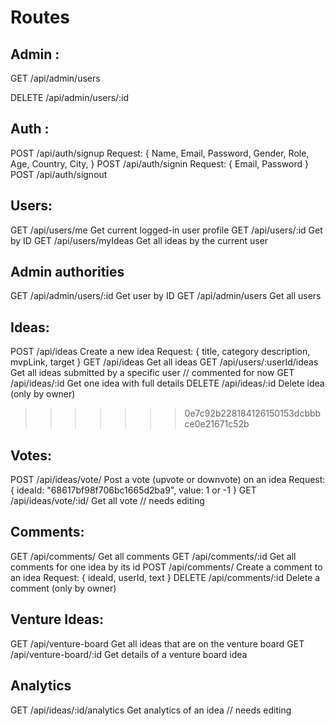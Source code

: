 # Routes

## Admin :

GET /api/admin/users

DELETE /api/admin/users/:id

## Auth :

POST /api/auth/signup
Request: {
Name,
Email,
Password,
Gender,
Role,
Age,
Country,
City,
}
POST /api/auth/signin
Request: {
Email,
Password
}
POST /api/auth/signout

## Users:

GET /api/users/me Get current logged-in user profile
GET /api/users/:id Get by ID
GET /api/users/myIdeas Get all ideas by the current user

## Admin authorities

GET /api/admin/users/:id       Get user by ID
GET /api/admin/users       Get all users

## Ideas:

POST /api/ideas     Create a new idea
Request: {
title,
category
description,
mvpLink,
target
}
GET /api/ideas          Get all ideas
GET /api/users/:userId/ideas    Get all ideas submitted by a specific user   // commented for now
GET /api/ideas/:id      Get one idea with full details
DELETE /api/ideas/:id       Delete idea (only by owner)
>>>>>>> 0e7c92b228184126150153dcbbbce0e21671c52b

## Votes:

POST /api/ideas/vote/       Post a vote (upvote or downvote) on an idea
Request: {
ideaId: "68617bf98f706bc1665d2ba9",
value: 1 or -1
}
GET /api/ideas/vote/:id/    Get all vote // needs editing 

## Comments:
GET /api/comments/       Get all comments
GET /api/comments/:id    Get all comments for one idea by its id
POST /api/comments/      Create a comment to an idea
Request: { ideaId, userId, text }
DELETE /api/comments/:id    Delete a comment (only by owner)

## Venture Ideas:
GET /api/venture-board      Get all ideas that are on the venture board
GET /api/venture-board/:id      Get details of a venture board idea

## Analytics

GET /api/ideas/:id/analytics        Get analytics of an idea       // needs editing

